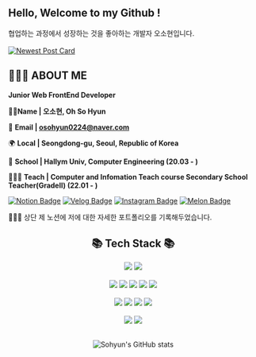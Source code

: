 ## Hello, Welcome to my Github !

협업하는 과정에서 성장하는 것을 좋아하는 개발자 오소현입니다.<br/><br/>
[![Newest Post Card](https://velog-readme-stats.vercel.app/api?name=osohyun0224)](https://velog.io/@osohyun0224/)

## **🙋🏻‍♀️ ABOUT ME**

**Junior Web FrontEnd Developer**

👩🏻**Name | 오소현, Oh So Hyun** 

📧 **Email | osohyun0224@naver.com**

🌍 **Local | Seongdong-gu, Seoul, Republic of Korea**

🏫 **School | Hallym Univ, Computer Engineering (20.03 - )**

👩🏻‍🏫 **Teach | Computer and Infomation Teach course Secondary School Teacher(GradeⅡ) (22.01 - )**

[![Notion Badge](https://img.shields.io/badge/Notion-Portfolio-white?style=flat-square&logo=Notion)](https://osohyun.notion.site/osohyun/886b9da22bd8417db901a22578332116)
[![Velog Badge](https://img.shields.io/badge/Velog-osohyun0224-Brightgreen?style=flat-square&logo=Velog)](https://velog.io/@osohyun0224/)
[![Instagram Badge](https://img.shields.io/badge/Instagram-@iamsounii_-white?style=flat-square&logo=Instagram&logoColor=Whitepurple)](https://instagram.com/iamsounii_)
[![Melon Badge](https://img.shields.io/badge/Melon-playlist-Brightgreen?style=flat-square&logo=applemusic)](https://www.melon.com/mymusic/playlist/mymusicplaylistview_inform.htm?plylstSeq=507959277)


👩🏻‍💻 상단 제 노션에 저에 대한 자세한 포트폴리오를 기록해두었습니다.
	
	
<div align="center">
<h2>📚 Tech Stack 📚 </h2> 
</div>
<div align="center">
	<img src="https://img.shields.io/badge/JavaScript-F7DF1E?style=flat-square&logo=JavaScript&logoColor=white" />
	<img src="https://img.shields.io/badge/TypeScript-3178C6?style=flat-square&logo=TypeScript&logoColor=white" />
	<br><br>
	<img src="https://img.shields.io/badge/React-61DAFB?style=flat-square&logo=React&logoColor=black"/>
	<img src="https://img.shields.io/badge/React Native-61DAFB?style=flat-square&logo=React&logoColor=black"/>
	<img src="https://img.shields.io/badge/REDUX-764ABC?style=flat-square&logo=REDUX&logoColor=black" />
	<img src="https://img.shields.io/badge/Vue.js-4FC08D?style=flat-square&logo=Vue.js&logoColor=white"/>
	<img src="https://img.shields.io/badge/Vuetify-1867C0?style=flat-square&logo=Vuetify&logoColor=white" />
 	<br><br>
	<img src="https://img.shields.io/badge/Node.js-339933?style=flat-square&logo=Node.js&logoColor=white" />
	<img src="https://img.shields.io/badge/Django-092E20?style=flat-square&logo=Django&logoColor=white" />
	<img src="https://img.shields.io/badge/MongoDB-47A248?style=flat-square&logo=MongoDB&logoColor=white" />
	<img src="https://img.shields.io/badge/Firebase-FFCA28?style=flat-square&logo=firebase&logoColor=black"/>
	<br><br>
	<img src="https://img.shields.io/badge/Figma-F24E1E?style=flat-square&logo=Figma&logoColor=white" />
 	<img src="https://img.shields.io/badge/Adobe Photoshop-31A8FF?style=flat-square&logo=Adobe Photoshop&logoColor=white"/>
</div>

## 
<div align = "center"> 
	
![Sohyun's GitHub stats](https://github-readme-stats.vercel.app/api?username=osohyun0224&show_icons=true&theme=dracula) 
</div>
